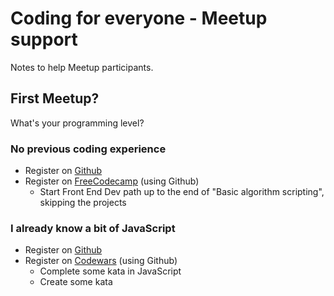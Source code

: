 # Coding for everyone - Meetup support

Notes to help Meetup participants.

## First Meetup?

What's your programming level?

### No previous coding experience

- Register on [Github](https://github.com/)
- Register on [FreeCodecamp](https://www.freecodecamp.com/) (using Github)
  - Start Front End Dev path up to the end of "Basic algorithm scripting", skipping the projects

### I already know a bit of JavaScript

- Register on [Github](https://github.com/)
- Register on [Codewars](http://codewars.com/) (using Github)
  - Complete some kata in JavaScript
  - Create some kata